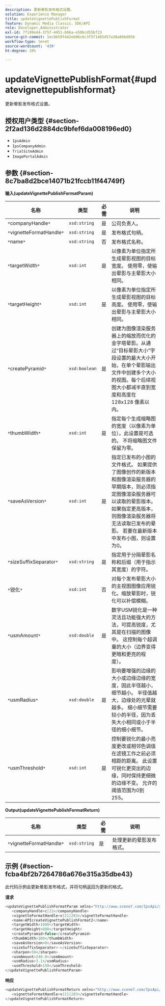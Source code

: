 ```yaml
---
description: 更新晕影发布格式设置。
solution: Experience Manager
title: updateVignettePublishFormat
feature: Dynamic Media Classic，SDK/API
role: Developer,Administrator
exl-id: 7f199ed4-375f-4451-b66a-e50bcd55bf23
source-git-commit: 1ec8b59f442eb96c6c3f5f1405d57a38a86bd056
workflow-type: tm+mt
source-wordcount: '439'
ht-degree: 20%

---
```


# updateVignettePublishFormat{#updatevignettepublishformat}

更新晕影发布格式设置。

## 授权用户类型 {#section-2f2ad136d2884dc9bfef6da008196ed0}

* `IpsAdmin`
* `IpsCompanyAdmin`
* `TrialSiteAdmin`
* `ImagePortalAdmin`

## 参数 {#section-8c7ba8d2bce14071b21fccb11f44749f}

**输入(updateVignettePublishFormatParam)**

| 名称 | 类型 | 必需 | 说明 |
|---|---|---|---|
| `*`companyHandle`*` | `xsd:string` | 是 | 公司负责人。 |
| `*`vignetteFormatHandle`*` | `xsd:string` | 是 | 发布格式句柄。 |
| `*`name`*` | `xsd:string` | 否 | 发布格式名称。 |
| `*`targetWidth`*` | `xsd:int` | 是 | 以像素为单位指定所生成晕影视图的目标宽度。 使用零，使输出晕影与主晕影大小相同。 |
| `*`targetHeight`*` | `xsd:int` | 是 | 以像素为单位指定所生成晕影视图的目标高度。 使用零，使输出晕影与主晕影大小相同。 |
| `*`createPyramid`*` | `xsd:boolean` | 是 | 创建为图像渲染服务器上的缩放而优化的金字塔晕影。从通过“目标晕影大小”字段设置的最大大小开始，在单个晕影输出文件中创建多个大小的视图。每个后续视图大小都减半直到宽度和高度在 128x128 像素以内。 |
| `*`thumbWidth`*` | `xsd:int` | 是 | 指定每个生成缩略图的宽度（以像素为单位）。此设置是可选的。 不将缩略图文件保留为零。 |
| `*`saveAsVersion`*` | `xsd:int` | 是 | 指定已发布的小图的文件格式。 如果提供了图像创作的新版本和图像渲染服务器的早期版本，则必须指定图像渲染服务器可以读取的晕影版本。 如果指定更高版本，则图像渲染服务器将无法读取已发布的晕影。 若要在最新版本中发布小图，则设置为0。 |
| `*`sizeSuffixSeparator`*` | `xsd:string` | 是 | 指定用于分隔晕影名称和后缀（用于指示其宽度）的字符。 |
| `*`锐化`*` | `xsd:int` | 否 | 对每个发布晕影大小的主视图图像应用锐化。缩放晕影时，锐化可以补偿模糊。 |
| `*`usmAmount`*` | `xsd:double` | 是 | 数字USM锐化是一种灵活且功能强大的方法，可提高锐度，尤其是在扫描的图像中。 这控制每个超调量的大小（边界变得更暗和更亮的程度）。 |
| `*`usmRadius`*` | `xsd:double` | 是 | 影响要增强的边缘的大小或边缘边缘的宽度，因此半径越小，细节越小。 半径值越大，边缘处的光晕就越多。 细小细节需要较小的半径，因为丢失大小相同或小于半径的细小细节。 |
| `*`usmThreshold`*` | `xsd:int` | 是 | 控制要锐化的最小亮度更改或相邻色调值在滤镜工作之前必须相距的距离。 此设置可锐化更突出的边缘，同时保持更细微的边缘不变。 允许的阈值范围为0到255。 |

**Output(updateVignettePublishFormatReturn)**

| 名称 | 类型 | 必需 | 说明 |
|---|---|---|---|
| `*`vignetteFormatHandle`*` | `xsd:string` | 是 | 处理更新的晕影发布格式。 |

## 示例 {#section-fcba4bf2b7264786a676e315a35dbe43}

此代码示例会更新晕影发布格式，并将句柄返回为更新的格式。

**请求**

```java
<updateVignettePublishFormatParam xmlns="http://www.scene7.com/IpsApi/xsd/2008-01-15">
   <companyHandle>c|21</companyHandle>
   <vignetteFormatHandle>v|21|283</vignetteFormatHandle>
   <name>APIcreateVignettePublishFormat2</name>
   <targetWidth>1000</targetWidth>
   <targetHeight>800</targetHeight>
   <createPyramid>false</createPyramid>
   <thumbWidth>100</thumbWidth>
   <saveAsVersion>0</saveAsVersion>
   <sizeSuffixSeparator>-</sizeSuffixSeparator>
   <sharpen>50</sharpen>
   <usmAmount>240.0</usmAmount>
   <usmRadius>3.1</usmRadius>
   <usmThreshold>150</usmThreshold>
</updateVignettePublishFormatParam>
```

**响应**

```java
<updateVignettePublishFormatReturn xmlns="http://www.scene7.com/IpsApi/xsd/2008-01-15">
   <vignetteFormatHandle>v|21|283</vignetteFormatHandle>
</updateVignettePublishFormatReturn>
```
